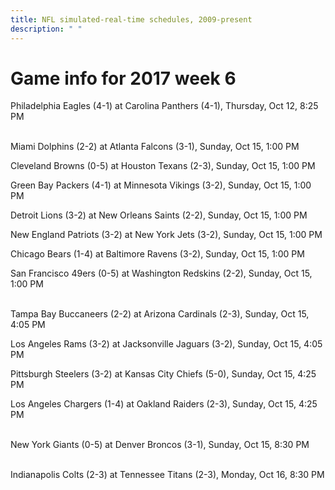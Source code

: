 ```yaml
---
title: NFL simulated-real-time schedules, 2009-present
description: " "
---
```


# Game info for 2017 week 6

Philadelphia Eagles (4-1) at Carolina Panthers (4-1), Thursday, Oct 12, 8:25 PM

<br/>Miami Dolphins (2-2) at Atlanta Falcons (3-1), Sunday, Oct 15, 1:00 PM

Cleveland Browns (0-5) at Houston Texans (2-3), Sunday, Oct 15, 1:00 PM

Green Bay Packers (4-1) at Minnesota Vikings (3-2), Sunday, Oct 15, 1:00 PM

Detroit Lions (3-2) at New Orleans Saints (2-2), Sunday, Oct 15, 1:00 PM

New England Patriots (3-2) at New York Jets (3-2), Sunday, Oct 15, 1:00 PM

Chicago Bears (1-4) at Baltimore Ravens (3-2), Sunday, Oct 15, 1:00 PM

San Francisco 49ers (0-5) at Washington Redskins (2-2), Sunday, Oct 15, 1:00 PM

<br/>Tampa Bay Buccaneers (2-2) at Arizona Cardinals (2-3), Sunday, Oct 15, 4:05 PM

Los Angeles Rams (3-2) at Jacksonville Jaguars (3-2), Sunday, Oct 15, 4:05 PM

Pittsburgh Steelers (3-2) at Kansas City Chiefs (5-0), Sunday, Oct 15, 4:25 PM

Los Angeles Chargers (1-4) at Oakland Raiders (2-3), Sunday, Oct 15, 4:25 PM

<br/>New York Giants (0-5) at Denver Broncos (3-1), Sunday, Oct 15, 8:30 PM

<br/>Indianapolis Colts (2-3) at Tennessee Titans (2-3), Monday, Oct 16, 8:30 PM

